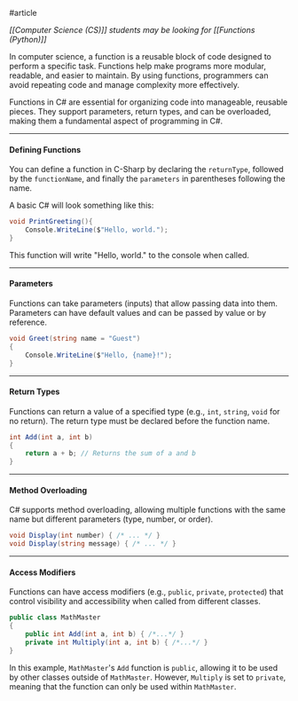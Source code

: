 #article

*[[Computer Science (CS)]] students may be looking for [[Functions (Python)]]*

In computer science, a function is a reusable block of code designed to perform a specific task. Functions help make programs more modular, readable, and easier to maintain. By using functions, programmers can avoid repeating code and manage complexity more effectively.

Functions in C# are essential for organizing code into manageable, reusable pieces. They support parameters, return types, and can be overloaded, making them a fundamental aspect of programming in C#.

----
#### Defining Functions

You can define a function in C-Sharp by declaring the `returnType`, followed by the `functionName`, and finally the `parameters` in parentheses following the name. 

A basic C# will look something like this:

```c#
void PrintGreeting(){
	Console.WriteLine($"Hello, world.");
}
```

This function will write "Hello, world." to the console when called.

----
#### Parameters

Functions can take parameters (inputs) that allow passing data into them. Parameters can have default values and can be passed by value or by reference.

```c#
void Greet(string name = "Guest") 
{ 
	Console.WriteLine($"Hello, {name}!"); 
}
```

----
#### Return Types

Functions can return a value of a specified type (e.g., `int`, `string`, `void` for no return). The return type must be declared before the function name.

```c#
int Add(int a, int b) 
{ 
	return a + b; // Returns the sum of a and b 
}
```

----
#### Method Overloading

C# supports method overloading, allowing multiple functions with the same name but different parameters (type, number, or order).

```c#
void Display(int number) { /* ... */ }
void Display(string message) { /* ... */ }
```

----

#### Access Modifiers

Functions can have access modifiers (e.g., `public`, `private`, `protected`) that control visibility and accessibility when called from different classes.

```c#
public class MathMaster
{
	public int Add(int a, int b) { /*...*/ }
	private int Multiply(int a, int b) { /*...*/ }
}
```

In this example, `MathMaster`'s `Add` function is `public`, allowing it to be used by other classes outside of `MathMaster`. However, `Multiply` is set to `private`, meaning that the function can only be used within `MathMaster`.